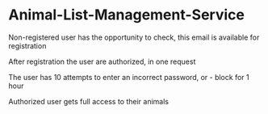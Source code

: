 # Animal-List-Management-Service

Non-registered user has the opportunity to check, this email is available for registration 

After registration the user are authorized, in one request

The user has 10 attempts to enter an incorrect password, or - block for 1 hour

Authorized user gets full access to their animals